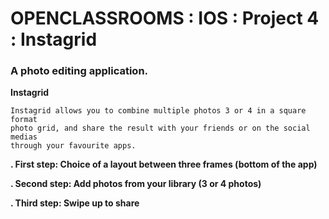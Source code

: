 # OPENCLASSROOMS : IOS : Project 4 : Instagrid 

### A photo editing application.


**Instagrid**

    Instagrid allows you to combine multiple photos 3 or 4 in a square format 
    photo grid, and share the result with your friends or on the social medias
    through your favourite apps.

**. First step: Choice of a layout between three frames (bottom of the app)**

**. Second step: Add photos from your library (3 or 4 photos)**

**. Third step: Swipe up to share**
